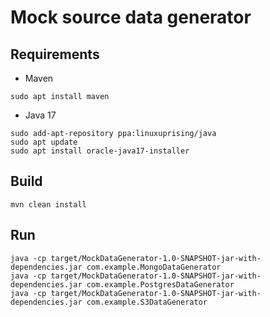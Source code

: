 # Mock source data generator

## Requirements
- Maven

```
sudo apt install maven
```

- Java 17
```
sudo add-apt-repository ppa:linuxuprising/java
sudo apt update
sudo apt install oracle-java17-installer
```

## Build
```
mvn clean install
```

## Run
```
java -cp target/MockDataGenerator-1.0-SNAPSHOT-jar-with-dependencies.jar com.example.MongoDataGenerator
java -cp target/MockDataGenerator-1.0-SNAPSHOT-jar-with-dependencies.jar com.example.PostgresDataGenerator
java -cp target/MockDataGenerator-1.0-SNAPSHOT-jar-with-dependencies.jar com.example.S3DataGenerator 
```
